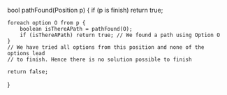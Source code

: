 bool pathFound(Position p) {
    if (p is finish) return true;

    foreach option O from p {
        boolean isThereAPath = pathFound(O);
        if (isThereAPath) return true; // We found a path using Option O
    }
    // We have tried all options from this position and none of the options lead
    // to finish. Hence there is no solution possible to finish

    return false;
}

